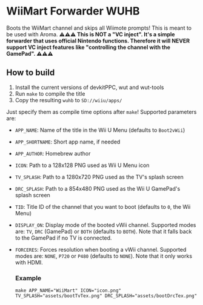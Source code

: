 # WiiMart Forwarder WUHB

Boots the WiiMart channel and skips all Wiimote prompts! This is meant to be used with Aroma.
**⚠️⚠️⚠️ This is NOT a "VC inject". It's a simple forwarder that uses official Nintendo functions. Therefore it will NEVER support VC inject features like "controlling the channel with the GamePad". ⚠️⚠️⚠️**

## How to build
1. Install the current versions of devkitPPC, wut and wut-tools
2. Run `make` to compile the title
3. Copy the resulting `wuhb` to `SD://wiiu/apps/`

Just specify them as compile time options after `make`! Supported parameters are:

- `APP_NAME`: Name of the title in the Wii U Menu (defaults to `Boot2vWii`)
- `APP_SHORTNAME`: Short app name, if needed
- `APP_AUTHOR`: Homebrew author
- `ICON`: Path to a 128x128 PNG used as Wii U Menu icon
- `TV_SPLASH`: Path to a 1280x720 PNG used as the TV's splash screen
- `DRC_SPLASH`: Path to a 854x480 PNG used as the Wii U GamePad's splash screen
- `TID`: Title ID of the channel that you want to boot (defaults to `0`, the Wii Menu)
- `DISPLAY_ON`: Display mode of the booted vWii channel. Supported modes are: `TV`, `DRC` (GamePad) or `BOTH` (defaults
  to `BOTH`). Note that it falls back to the GamePad if no TV is connected.
- `FORCERES`: Forces resolution when booting a vWii channel. Supported modes are: `NONE`, `P720` or `P480` (defaults
  to `NONE`). Note that it only works with HDMI.

  ### Example
    ```
    make APP_NAME="WiiMart" ICON="icon.png" TV_SPLASH="assets/bootTvTex.png" DRC_SPLASH="assets/bootDrcTex.png"
    ```

